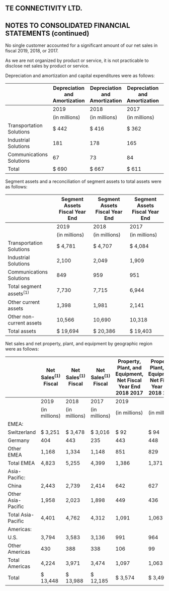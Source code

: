 ## TE CONNECTIVITY LTD.

## NOTES TO CONSOLIDATED FINANCIAL STATEMENTS (continued)

No single customer accounted for a significant amount of our net sales in fiscal 2019, 2018, or 2017.

As we are not organized by product or service, it is not practicable to disclose net sales by product or service.

Depreciation and amortization and capital expenditures were as follows:

|                          | Depreciation and Amortization   | Depreciation and Amortization   | Depreciation and Amortization   | Capital Expenditures Fiscal   | Capital Expenditures Fiscal   | Capital Expenditures Fiscal   |
|--------------------------|---------------------------------|---------------------------------|---------------------------------|-------------------------------|-------------------------------|-------------------------------|
|                          | 2019                            | 2018                            | 2017                            | 2019                          | 2018                          | 2017                          |
|                          | (in millions)                   | (in millions)                   | (in millions)                   | (in millions)                 | (in millions)                 | (in millions)                 |
| Transportation Solutions | $  442                          | $  416                          | $  362                          | $  530                        | $  711                        | $  473                        |
| Industrial Solutions     | 181                             | 178                             | 165                             | 145                           | 145                           | 123                           |
| Communications Solutions | 67                              | 73                              | 84                              | 74                            | 79                            | 83                            |
| Total                    | $ 690                           | $  667                          | $  611                          | $  749                        | $  935                        | $  679                        |

Segment assets and a reconciliation of segment assets to total assets were as follows:

|                              | Segment Assets Fiscal Year End   | Segment Assets Fiscal Year End   | Segment Assets Fiscal Year End   |
|------------------------------|----------------------------------|----------------------------------|----------------------------------|
|                              | 2019                             | 2018                             | 2017                             |
|                              | (in millions)                    | (in millions)                    | (in millions)                    |
| Transportation Solutions     | $  4,781                         | $  4,707                         | $  4,084                         |
| Industrial Solutions         | 2,100                            | 2,049                            | 1,909                            |
| Communications Solutions     | 849                              | 959                              | 951                              |
| Total segment assets$^{(1)}$ | 7,730                            | 7,715                            | 6,944                            |
| Other current assets         | 1,398                            | 1,981                            | 2,141                            |
| Other non-current assets     | 10,566                           | 10,690                           | 10,318                           |
| Total assets                 | $  19,694                        | $  20,386                        | $  19,403                        |

Net sales and net property, plant, and equipment by geographic region were as follows:

|                    | Net Sales$^{(1)}$ Fiscal   | Net Sales$^{(1)}$ Fiscal   | Net Sales$^{(1)}$ Fiscal   | Property, Plant, and Equipment, Net Fiscal Year End  2018  2017   | Property, Plant, and Equipment, Net Fiscal Year End  2018  2017   | Property, Plant, and Equipment, Net Fiscal Year End  2018  2017   |
|--------------------|----------------------------|----------------------------|----------------------------|-------------------------------------------------------------------|-------------------------------------------------------------------|-------------------------------------------------------------------|
|                    | 2019                       | 2018                       | 2017                       | 2019                                                              |                                                                   |                                                                   |
|                    | (in millions)              | (in millions)              | (in millions)              | (in millions)                                                     | (in millions)                                                     | (in millions)                                                     |
| EMEA:              |                            |                            |                            |                                                                   |                                                                   |                                                                   |
| Switzerland        | $ 3,251                    | $ 3,478                    | $ 3,016                    | $  92                                                             | $  94                                                             | $  80                                                             |
| Germany            | 404                        | 443                        | 235                        | 443                                                               | 448                                                               | 413                                                               |
| Other EMEA         | 1,168                      | 1,334                      | 1,148                      | 851                                                               | 829                                                               | 741                                                               |
| Total EMEA         | 4,823                      | 5,255                      | 4,399                      | 1,386                                                             | 1,371                                                             | 1,234                                                             |
| Asia-Pacific:      |                            |                            |                            |                                                                   |                                                                   |                                                                   |
| China              | 2,443                      | 2,739                      | 2,414                      | 642                                                               | 627                                                               | 555                                                               |
| Other Asia-Pacific | 1,958                      | 2,023                      | 1,898                      | 449                                                               | 436                                                               | 390                                                               |
| Total Asia-Pacific | 4,401                      | 4,762                      | 4,312                      | 1,091                                                             | 1,063                                                             | 945                                                               |
| Americas:          |                            |                            |                            |                                                                   |                                                                   |                                                                   |
| U.S.               | 3,794                      | 3,583                      | 3,136                      | 991                                                               | 964                                                               | 880                                                               |
| Other Americas     | 430                        | 388                        | 338                        | 106                                                               | 99                                                                | 100                                                               |
| Total Americas     | 4,224                      | 3,971                      | 3,474                      | 1,097                                                             | 1,063                                                             | 980                                                               |
| Total              | $ 13,448                   | $ 13,988                   | $ 12,185                   | $ 3,574                                                           | $ 3,497                                                           | $ 3,159                                                           |